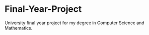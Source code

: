 # Final-Year-Project
University final year project for my degree in Computer Science and Mathematics.
